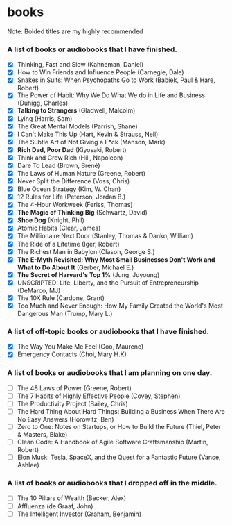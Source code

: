# books

Note: Bolded titles are my highly recommended

### A list of books or audiobooks that I have finished.

- [x] Thinking, Fast and Slow (Kahneman, Daniel)
- [x] How to Win Friends and Influence People (Carnegie, Dale)
- [x] Snakes in Suits: When Psychopaths Go to Work (Babiek, Paul & Hare, Robert)
- [x] The Power of Habit: Why We Do What We do in Life and Business (Duhigg, Charles)
- [x] **Talking to Strangers** (Gladwell, Malcolm)
- [x] Lying (Harris, Sam)
- [x] The Great Mental Models (Parrish, Shane)
- [x] I Can't Make This Up (Hart, Kevin & Strauss, Neil)
- [x] The Subtle Art of Not Giving a F*ck (Manson, Mark)
- [x] **Rich Dad, Poor Dad** (Kiyosaki, Robert)
- [x] Think and Grow Rich (Hill, Napoleon)
- [x] Dare To Lead (Brown, Brené)
- [x] The Laws of Human Nature (Greene, Robert)
- [x] Never Split the Difference (Voss, Chris)
- [x] Blue Ocean Strategy (Kim, W. Chan)
- [x] 12 Rules for Life (Peterson, Jordan B.)
- [x] The 4-Hour Workweek (Feriss, Thomas)
- [x] **The Magic of Thinking Big** (Schwartz, David)
- [x] **Shoe Dog** (Knight, Phil)
- [x] Atomic Habits (Clear, James)
- [x] The Millionaire Next Door (Stanley, Thomas & Danko, William)
- [x] The Ride of a Lifetime (Iger, Robert)
- [x] The Richest Man in Babylon (Clason, George S.)
- [x] **The E-Myth Revisited: Why Most Small Businesses Don't Work and What to Do About It** (Gerber, Michael E.)
- [x] **The Secret of Harvard's Top 1%** (Jung, Juyoung)
- [x] UNSCRIPTED: Life, Liberty, and the Pursuit of Entrepreneurship (DeMarco, MJ)
- [x] The 10X Rule (Cardone, Grant)
- [x] Too Much and Never Enough: How My Family Created the World's Most Dangerous Man (Trump, Mary L.)

### A list of off-topic books or audiobooks that I have finished.

- [x] The Way You Make Me Feel (Goo, Maurene)
- [x] Emergency Contacts (Choi, Mary H.K)

### A list of books or audiobooks that I am planning on one day.

- [ ] The 48 Laws of Power (Greene, Robert)
- [ ] The 7 Habits of Highly Effective People (Covey, Stephen)
- [ ] The Productivity Project (Bailey, Chris)
- [ ] The Hard Thing About Hard Things: Building a Business When There Are No Easy Answers (Horowitz, Ben)
- [ ] Zero to One: Notes on Startups, or How to Build the Future (Thiel, Peter & Masters, Blake)
- [ ] Clean Code: A Handbook of Agile Software Craftsmanship (Martin, Robert)
- [ ] Elon Musk: Tesla, SpaceX, and the Quest for a Fantastic Future (Vance, Ashlee)

### A list of books or audiobooks that I dropped off in the middle.

- [ ] The 10 Pillars of Wealth (Becker, Alex)
- [ ] Affluenza (de Graaf, John)
- [ ] The Intelligent Investor (Graham, Benjamin)
